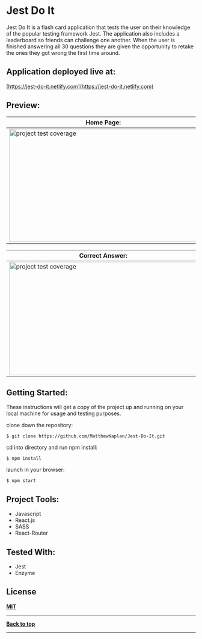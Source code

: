 # Jest Do It

Jest Do It is a flash card application that tests the user on their knowledge of the popular testing framework Jest. The application also includes a leaderboard so friends can challenge one another. When the user is finished answering all 30 questions they are given the opportunity to retake the ones they got wrong the first time around. 

## Application deployed live at:

[https://jest-do-it.netlify.com](https://jest-do-it.netlify.com)

## Preview:

| Home Page:  | Question: |
| ------------- | ------------- |
| <img src="https://i.imgur.com/c9lFr3A.jpg" alt="project test coverage" width="500" height="300" > | <img src="https://i.imgur.com/BQZa8sS.jpg" alt="project test coverage" width="500" height="300" > |

| Correct Answer:  | Leaderboard: |
| ------------- | ------------- |
| <img src="https://i.imgur.com/VWyRA0D.jpg" alt="project test coverage" width="500" height="300" > | <img src="https://i.imgur.com/XYklVpH.jpg" alt="project test coverage" width="500" height="300" > |


## Getting Started:

These instructions will get a copy of the project up and running on your local machine for usage and testing purposes.

clone down the repository:

```
$ git clone https://github.com/MatthewKaplan/Jest-Do-It.git
```

cd into directory and run npm install:

```
$ npm install
```

launch in your browser:

```
$ npm start
```

## Project Tools:

- Javascript
- React.js
- SASS
- React-Router

## Tested With:

- Jest
- Enzyme

## License

**[MIT](https://choosealicense.com/licenses/mit/)**

---

**[Back to top](https://github.com/MatthewKaplan/Jest-Do-It#jest-do-it)**

---